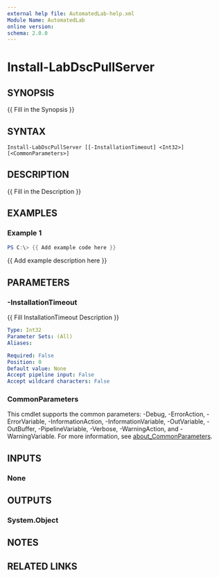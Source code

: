 ```yaml
---
external help file: AutomatedLab-help.xml
Module Name: AutomatedLab
online version:
schema: 2.0.0
---
```


# Install-LabDscPullServer

## SYNOPSIS
{{ Fill in the Synopsis }}

## SYNTAX

```
Install-LabDscPullServer [[-InstallationTimeout] <Int32>] [<CommonParameters>]
```

## DESCRIPTION
{{ Fill in the Description }}

## EXAMPLES

### Example 1
```powershell
PS C:\> {{ Add example code here }}
```

{{ Add example description here }}

## PARAMETERS

### -InstallationTimeout
{{ Fill InstallationTimeout Description }}

```yaml
Type: Int32
Parameter Sets: (All)
Aliases:

Required: False
Position: 0
Default value: None
Accept pipeline input: False
Accept wildcard characters: False
```

### CommonParameters
This cmdlet supports the common parameters: -Debug, -ErrorAction, -ErrorVariable, -InformationAction, -InformationVariable, -OutVariable, -OutBuffer, -PipelineVariable, -Verbose, -WarningAction, and -WarningVariable. For more information, see [about_CommonParameters](http://go.microsoft.com/fwlink/?LinkID=113216).

## INPUTS

### None

## OUTPUTS

### System.Object
## NOTES

## RELATED LINKS

